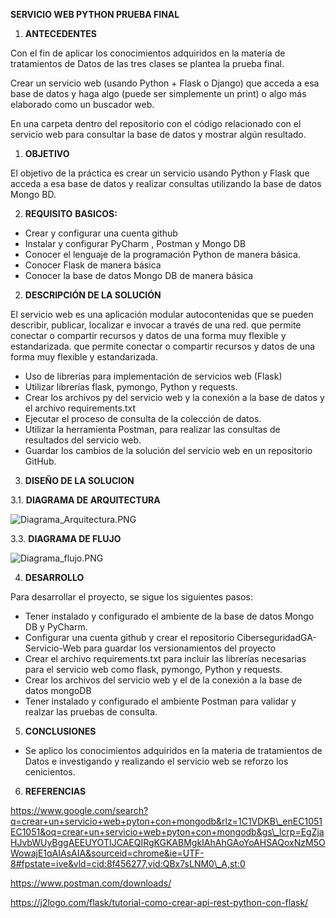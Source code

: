 **SERVICIO WEB PYTHON PRUEBA FINAL**

1. <a name="_toc142936146"></a>**ANTECEDENTES**

Con el fin de aplicar los conocimientos adquiridos en la materia de tratamientos de Datos de las tres clases se plantea la prueba final.

Crear un servicio web (usando Python + Flask o Django) que acceda a esa base de datos y haga algo (puede ser simplemente un print) o algo más elaborado como un buscador web.

En una carpeta dentro del repositorio con el código relacionado con el servicio web para consultar la base de datos y mostrar algún resultado.

1. **OBJETIVO**

El objetivo de la práctica es crear un servicio usando Python y Flask que acceda a esa base de datos y realizar consultas utilizando la base de datos Mongo BD.

2. **REQUISITO** **BASICOS:**
- Crear y configurar una cuenta github
- Instalar y configurar PyCharm , Postman y Mongo DB
- Conocer el lenguaje de la programación Python de manera básica.
- Conocer Flask de manera básica
- Conocer la base de datos Mongo DB de manera básica
2. **DESCRIPCIÓN DE LA SOLUCIÓN**

El servicio web es una aplicación modular autocontenidas que se pueden describir, publicar, localizar e invocar a través de una red. que permite conectar o compartir recursos y datos de una forma muy flexible y estandarizada. que permite conectar o compartir recursos y datos de una forma muy flexible y estandarizada.

- Uso de librerías para implementación de servicios web (Flask)
- Utilizar librerías flask, pymongo, Python y requests.
- Crear los archivos py del servicio web y la conexión a la base de datos y el archivo requirements.txt
- Ejecutar el proceso de consulta de la colección de datos.
- Utilizar la herramienta Postman, para realizar las consultas de resultados del servicio web.
- Guardar los cambios de la solución del servicio web en un repositorio GitHub.
3. **DISEÑO DE LA SOLUCION**

3\.1. **DIAGRAMA DE ARQUITECTURA**

![Diagrama_Arquitectura.PNG](Diagrama%2FDiagrama_Arquitectura.PNG)

3\.3. **DIAGRAMA DE FLUJO**

![Diagrama_flujo.PNG](Diagrama%2FDiagrama_flujo.PNG)

4. **DESARROLLO**

Para desarrollar el proyecto, se sigue los siguientes pasos:

- Tener instalado y configurado el ambiente de la base de datos Mongo DB y PyCharm.
- Configurar una cuenta github y crear el repositorio CiberseguridadGA-Servicio-Web para guardar los versionamientos del proyecto 
- Crear el archivo requirements.txt para incluir las librerías necesarias para el servicio web como flask, pymongo, Python y requests.
- Crear los archivos del servicio web y el de la conexión a la base de datos mongoDB
- Tener instalado y configurado el ambiente Postman para validar y realzar las pruebas de consulta.
5. **CONCLUSIONES**
- Se aplico los conocimientos adquiridos en la materia de tratamientos de Datos e investigando y realizando el servicio web se reforzo los cenicientos.
6. **REFERENCIAS**

https://www.google.com/search?q=crear+un+servicio+web+pyton+con+mongodb&rlz=1C1VDKB\_enEC1051EC1051&oq=crear+un+servicio+web+pyton+con+mongodb&gs\_lcrp=EgZjaHJvbWUyBggAEEUYOTIJCAEQIRgKGKABMgkIAhAhGAoYoAHSAQoxNzM5OWowajE1qAIAsAIA&sourceid=chrome&ie=UTF-8#fpstate=ive&vld=cid:8f456277,vid:QBx7sLNM0\_A,st:0

https://www.postman.com/downloads/ 

https://j2logo.com/flask/tutorial-como-crear-api-rest-python-con-flask/

